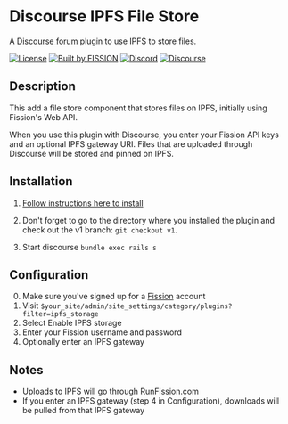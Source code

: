 # Discourse IPFS File Store

A [Discourse forum](https://discourse.org) plugin to use IPFS to store files.

[![License](https://img.shields.io/badge/License-GPLv2-blue.svg)](https://github.com/fission-suite/discourse-ipfs-file-store/blob/master/LICENSE)
[![Built by FISSION](https://img.shields.io/badge/⌘-Built_by_FISSION-purple.svg)](https://fission.codes)
[![Discord](https://img.shields.io/discord/478735028319158273.svg)](https://discord.gg/zAQBDEq)
[![Discourse](https://img.shields.io/discourse/https/talk.fission.codes/topics)](https://talk.fission.codes)

## Description

This add a file store component that stores files on IPFS, initially using Fission's Web API.

When you use this plugin with Discourse, you enter your Fission API keys and an optional IPFS gateway URI. Files that are uploaded through Discourse will be stored and pinned on IPFS.

## Installation

1. [Follow instructions here to install](https://meta.discourse.org/t/install-plugins-in-discourse/19157)

2. Don't forget to go to the directory where you installed the plugin and check out the v1 branch: `git checkout v1`.  

3. Start discourse `bundle exec rails s`

## Configuration

0. Make sure you've signed up for a [Fission](https://RunFission.com) account
1. Visit `$your_site/admin/site_settings/category/plugins?filter=ipfs_storage`
2. Select Enable IPFS storage
2. Enter your Fission username and password
3. Optionally enter an IPFS gateway 

## Notes

* Uploads to IPFS will go through RunFission.com
* If you enter an IPFS gateway (step 4 in Configuration), downloads will be pulled from that IPFS gateway
